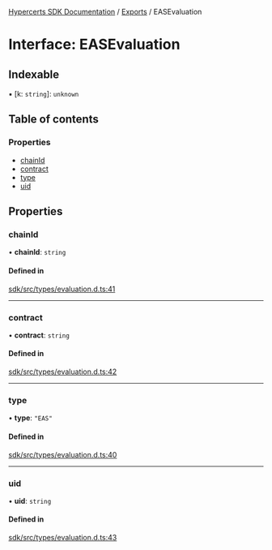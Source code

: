 [Hypercerts SDK Documentation](../README.md) / [Exports](../modules.md) / EASEvaluation

# Interface: EASEvaluation

## Indexable

▪ [k: `string`]: `unknown`

## Table of contents

### Properties

- [chainId](EASEvaluation.md#chainid)
- [contract](EASEvaluation.md#contract)
- [type](EASEvaluation.md#type)
- [uid](EASEvaluation.md#uid)

## Properties

### chainId

• **chainId**: `string`

#### Defined in

[sdk/src/types/evaluation.d.ts:41](https://github.com/Network-Goods/hypercerts/blob/1e395d9/sdk/src/types/evaluation.d.ts#L41)

---

### contract

• **contract**: `string`

#### Defined in

[sdk/src/types/evaluation.d.ts:42](https://github.com/Network-Goods/hypercerts/blob/1e395d9/sdk/src/types/evaluation.d.ts#L42)

---

### type

• **type**: `"EAS"`

#### Defined in

[sdk/src/types/evaluation.d.ts:40](https://github.com/Network-Goods/hypercerts/blob/1e395d9/sdk/src/types/evaluation.d.ts#L40)

---

### uid

• **uid**: `string`

#### Defined in

[sdk/src/types/evaluation.d.ts:43](https://github.com/Network-Goods/hypercerts/blob/1e395d9/sdk/src/types/evaluation.d.ts#L43)
